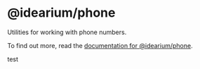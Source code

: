 # @idearium/phone

Utilities for working with phone numbers.

To find out more, read the [documentation for @idearium/phone](https://idearium.github.io/idearium-lib/docs/phone).

test
